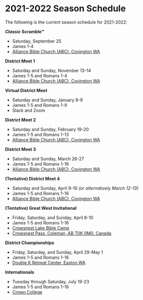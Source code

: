 # 2021-2022 Season Schedule

The following is the current season schedule for 2021-2022:

**<i>Classic</i> Scramble™**

- Saturday, September 25
- James 1-4
- [Alliance Bible Church (ABC), Covington WA](https://www.google.com/maps/dir/Alliance+Bible+Church,+19320+SE+240th+St,+Covington,+WA+98042)

**District Meet 1**

- Saturday and Sunday, November 13-14
- James 1-5 and Romans 1-4
- [Alliance Bible Church (ABC), Covington WA](https://www.google.com/maps/dir/Alliance+Bible+Church,+19320+SE+240th+St,+Covington,+WA+98042)

**Virtual District Meet**

- Saturday and Sunday, January 8-9
- James 1-5 and Romans 1-9
- Slack and Zoom

**District Meet 2**

- Saturday and Sunday, February 19-20
- James 1-5 and Romans 1-13
- [Alliance Bible Church (ABC), Covington WA](https://www.google.com/maps/dir/Alliance+Bible+Church,+19320+SE+240th+St,+Covington,+WA+98042)

**District Meet 3**

- Saturday and Sunday, March 26-27
- James 1-5 and Romans 1-16
- [Alliance Bible Church (ABC), Covington WA](https://www.google.com/maps/dir/Alliance+Bible+Church,+19320+SE+240th+St,+Covington,+WA+98042)

**(Tentative) District Meet 4**

- Saturday and Sunday, April 9-10 *(or alternatively March 12-13)*
- James 1-5 and Romans 1-16
- [Alliance Bible Church (ABC), Covington WA](https://www.google.com/maps/dir/Alliance+Bible+Church,+19320+SE+240th+St,+Covington,+WA+98042)

**(Tentative) Great West Invitational**

- Friday, Saturday, and Sunday, April 8-10
- James 1-5 and Romans 1-16
- [Crowsnest Lake Bible Camp](https://www.crowcamp.ca/)
- [Crowsnest Pass, Coleman, AB T0K 0M0, Canada](https://www.google.com/maps/place/Crowsnest+Lake+Bible+Camp/@49.6255545,-114.661002,17z)

**District Championships**

- Friday, Saturday, and Sunday, April 29-May 1
- James 1-5 and Romans 1-16
- [Double K Retreat Center, Easton WA](https://www.google.com/maps/dir/Double+K+Retreat+Center,+620+Tall+Timber+Trail,+Easton,+WA+98925)

**Internationals**

- Tuesday through Saturday, July 19-23
- James 1-5 and Romans 1-16
- [Crown College](https://crown.edu)

